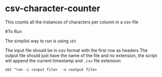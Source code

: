 # csv-character-counter
This counts all the instances of characters per column in a csv file

#To Run

The simplist way to run is using `sbt`

The input file should be in csv format with the first row as headers
The output file should just have the name of the file and no extension, the script will append the current timestamp and `.csv` file extension

`sbt "run -i <input file>  -o <output file>`
